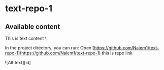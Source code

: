 # text-repo-1

## Available content
This is text content \

In the project directory, you can run:
Open [https://github.com/Naiem1/text-repo-1](https://github.com/Naiem1/text-repo-1) this is repo link

![Alt text][id]